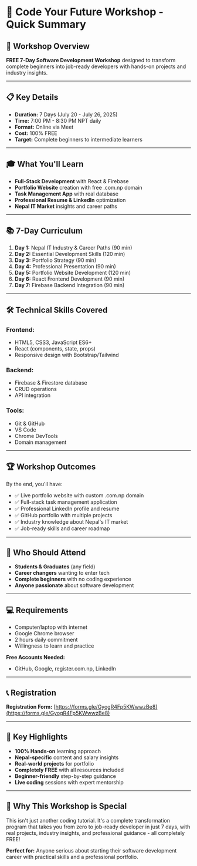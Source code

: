 # 🚀 **Code Your Future Workshop - Quick Summary**

## 🎯 **Workshop Overview**

**FREE 7-Day Software Development Workshop** designed to transform complete beginners into job-ready developers with hands-on projects and industry insights.

---

## 📋 **Key Details**

- **Duration:** 7 Days (July 20 - July 26, 2025)
- **Time:** 7:00 PM - 8:30 PM NPT daily
- **Format:** Online via Meet
- **Cost:** 100% FREE
- **Target:** Complete beginners to intermediate learners

---

## 🎓 **What You'll Learn**

- **Full-Stack Development** with React & Firebase
- **Portfolio Website** creation with free .com.np domain
- **Task Management App** with real database
- **Professional Resume & LinkedIn** optimization
- **Nepal IT Market** insights and career paths

---

## 📚 **7-Day Curriculum**

1. **Day 1:** Nepal IT Industry & Career Paths (90 min)
2. **Day 2:** Essential Development Skills (120 min)
3. **Day 3:** Portfolio Strategy (90 min)
4. **Day 4:** Professional Presentation (90 min)
5. **Day 5:** Portfolio Website Development (120 min)
6. **Day 6:** React Frontend Development (90 min)
7. **Day 7:** Firebase Backend Integration (90 min)

---

## 🛠️ **Technical Skills Covered**

### Frontend:

- HTML5, CSS3, JavaScript ES6+
- React (components, state, props)
- Responsive design with Bootstrap/Tailwind

### Backend:

- Firebase & Firestore database
- CRUD operations
- API integration

### Tools:

- Git & GitHub
- VS Code
- Chrome DevTools
- Domain management

---

## 🏆 **Workshop Outcomes**

By the end, you'll have:

- ✅ Live portfolio website with custom .com.np domain
- ✅ Full-stack task management application
- ✅ Professional LinkedIn profile and resume
- ✅ GitHub portfolio with multiple projects
- ✅ Industry knowledge about Nepal's IT market
- ✅ Job-ready skills and career roadmap

---

## 🎯 **Who Should Attend**

- **Students & Graduates** (any field)
- **Career changers** wanting to enter tech
- **Complete beginners** with no coding experience
- **Anyone passionate** about software development

---

## 💻 **Requirements**

- Computer/laptop with internet
- Google Chrome browser
- 2 hours daily commitment
- Willingness to learn and practice

**Free Accounts Needed:**

- GitHub, Google, register.com.np, LinkedIn

---

## 📞 **Registration**

**Registration Form:** [https://forms.gle/GyogR4Fp5KWwwzBe8](https://forms.gle/GyogR4Fp5KWwwzBe8)

---

## 🌟 **Key Highlights**

- **100% Hands-on** learning approach
- **Nepal-specific** content and salary insights
- **Real-world projects** for portfolio
- **Completely FREE** with all resources included
- **Beginner-friendly** step-by-step guidance
- **Live coding** sessions with expert mentorship

---

## 🎊 **Why This Workshop is Special**

This isn't just another coding tutorial. It's a complete transformation program that takes you from zero to job-ready developer in just 7 days, with real projects, industry insights, and professional guidance - all completely FREE!

**Perfect for:** Anyone serious about starting their software development career with practical skills and a professional portfolio.
